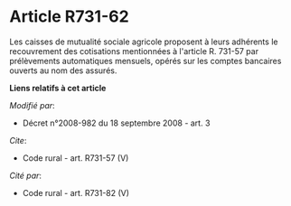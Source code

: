 # Article R731-62

Les caisses de mutualité sociale agricole proposent à leurs adhérents le recouvrement des cotisations mentionnées à l'article
R. 731-57 par prélèvements automatiques mensuels, opérés sur les comptes bancaires ouverts au nom des assurés.

**Liens relatifs à cet article**

_Modifié par_:

  - Décret n°2008-982 du 18 septembre 2008 - art. 3

_Cite_:

  - Code rural - art. R731-57 (V)

_Cité par_:

  - Code rural - art. R731-82 (V)
